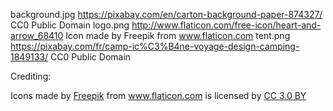 background.jpg  https://pixabay.com/en/carton-background-paper-874327/                  CC0 Public Domain
logo.png        http://www.flaticon.com/free-icon/heart-and-arrow_68410                 Icon made by Freepik from www.flaticon.com
tent.png        https://pixabay.com/fr/camp-ic%C3%B4ne-voyage-design-camping-1849133/   CC0 Public Domain


Crediting:
<div>Icons made by <a href="http://www.freepik.com" title="Freepik">Freepik</a> from <a href="http://www.flaticon.com" title="Flaticon">www.flaticon.com</a> is licensed by <a href="http://creativecommons.org/licenses/by/3.0/" title="Creative Commons BY 3.0" target="_blank">CC 3.0 BY</a></div>

